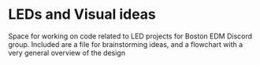 # LEDs and Visual ideas
Space for working on code related to LED projects for Boston EDM Discord group. 
Included are a file for brainstorming ideas, and a flowchart with a very general overview of the design
